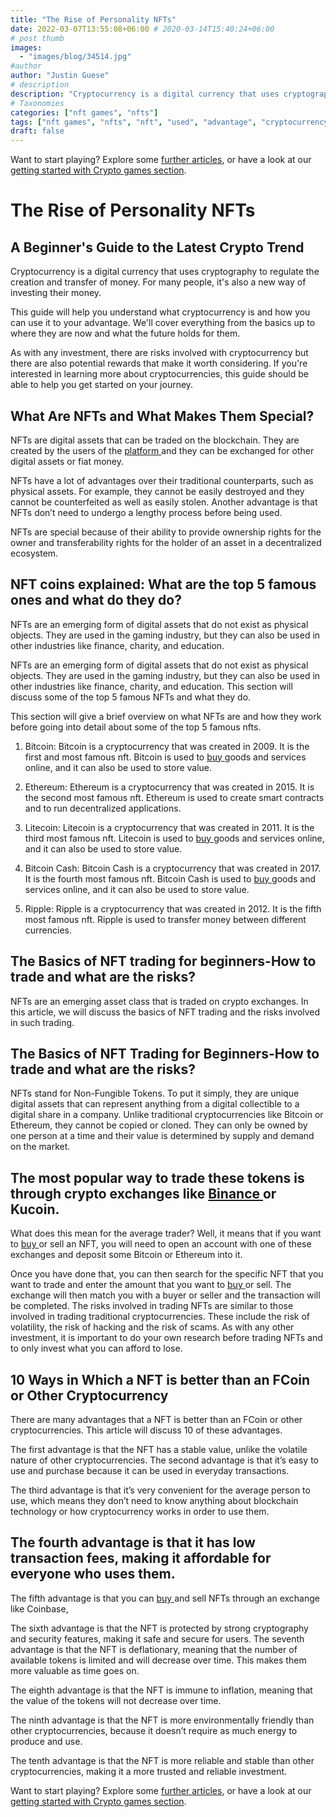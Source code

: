 ```yaml
---
title: "The Rise of Personality NFTs"
date: 2022-03-07T13:55:08+06:00 # 2020-03-14T15:40:24+06:00
# post thumb
images:
  - "images/blog/34514.jpg"
#author
author: "Justin Guese"
# description
description: "Cryptocurrency is a digital currency that uses cryptography to regulate the creation and transfer of money. For many people, it's also a new way of investing th"
# Taxonomies
categories: ["nft games", "nfts"]
tags: ["nft games", "nfts", "nft", "used", "advantage", "cryptocurrency", "##"]
draft: false
---
```



Want to start playing? Explore some [further articles](/blog/), or have a look at our [getting started with Crypto games section](/services/how-do-i-get-started/).

# The Rise of Personality NFTs

## A Beginner's Guide to the Latest Crypto Trend

Cryptocurrency is a digital currency that uses cryptography to regulate the creation and transfer of money. For many people, it's also a new way of investing their money.

This guide will help you understand what cryptocurrency is and how you can use it to your advantage. We'll cover everything from the basics up to where they are now and what the future holds for them.

As with any investment, there are risks involved with cryptocurrency but there are also potential rewards that make it worth considering. If you're interested in learning more about cryptocurrencies, this guide should be able to help you get started on your journey.

## What Are NFTs and What Makes Them Special?

NFTs are digital assets that can be traded on the blockchain. They are created by the users of the [ platform ](https://accounts.binance.com/en/register?ref=37092355) and they can be exchanged for other digital assets or fiat money.

NFTs have a lot of advantages over their traditional counterparts, such as physical assets. For example, they cannot be easily destroyed and they cannot be counterfeited as well as easily stolen. Another advantage is that NFTs don’t need to undergo a lengthy process before being used.

NFTs are special because of their ability to provide ownership rights for the owner and transferability rights for the holder of an asset in a decentralized ecosystem.

## NFT coins explained: What are the top 5 famous ones and what do they do?

NFTs are an emerging form of digital assets that do not exist as physical objects. They are used in the gaming industry, but they can also be used in other industries like finance, charity, and education.

NFTs are an emerging form of digital assets that do not exist as physical objects. They are used in the gaming industry, but they can also be used in other industries like finance, charity, and education. This section will discuss some of the top 5 famous NFTs and what they do.

This section will give a brief overview on what NFTs are and how they work before going into detail about some of the top 5 famous nfts.

1. Bitcoin: Bitcoin is a cryptocurrency that was created in 2009. It is the first and most famous nft. Bitcoin is used to [ buy ](https://accounts.binance.com/en/register?ref=37092355) goods and services online, and it can also be used to store value. 

2. Ethereum: Ethereum is a cryptocurrency that was created in 2015. It is the second most famous nft. Ethereum is used to create smart contracts and to run decentralized applications. 

3. Litecoin: Litecoin is a cryptocurrency that was created in 2011. It is the third most famous nft. Litecoin is used to [ buy ](https://accounts.binance.com/en/register?ref=37092355) goods and services online, and it can also be used to store value. 

4. Bitcoin Cash: Bitcoin Cash is a cryptocurrency that was created in 2017. It is the fourth most famous nft. Bitcoin Cash is used to [ buy ](https://accounts.binance.com/en/register?ref=37092355) goods and services online, and it can also be used to store value. 

5. Ripple: Ripple is a cryptocurrency that was created in 2012. It is the fifth most famous nft. Ripple is used to transfer money between different currencies.

## The Basics of NFT trading for beginners-How to trade and what are the risks? 

NFTs are an emerging asset class that is traded on crypto exchanges. In this article, we will discuss the basics of NFT trading and the risks involved in such trading.

## The Basics of NFT Trading for Beginners-How to trade and what are the risks?

NFTs stand for Non-Fungible Tokens. To put it simply, they are unique digital assets that can represent anything from a digital collectible to a digital share in a company. Unlike traditional cryptocurrencies like Bitcoin or Ethereum, they cannot be copied or cloned. They can only be owned by one person at a time and their value is determined by supply and demand on the market.

## The most popular way to trade these tokens is through crypto exchanges like [ Binance ](https://accounts.binance.com/en/register?ref=37092355) or Kucoin. 

What does this mean for the average trader? Well, it means that if you want to [ buy ](https://accounts.binance.com/en/register?ref=37092355) or sell an NFT, you will need to open an account with one of these exchanges and deposit some Bitcoin or Ethereum into it. 

Once you have done that, you can then search for the specific NFT that you want to trade and enter the amount that you want to [ buy ](https://accounts.binance.com/en/register?ref=37092355) or sell. The exchange will then match you with a buyer or seller and the transaction will be completed. The risks involved in trading NFTs are similar to those involved in trading traditional cryptocurrencies. These include the risk of volatility, the risk of hacking and the risk of scams. As with any other investment, it is important to do your own research before trading NFTs and to only invest what you can afford to lose.

## 10 Ways in Which a NFT is better than an FCoin or Other Cryptocurrency

There are many advantages that a NFT is better than an FCoin or other cryptocurrencies. This article will discuss 10 of these advantages.

The first advantage is that the NFT has a stable value, unlike the volatile nature of other cryptocurrencies. The second advantage is that it’s easy to use and purchase because it can be used in everyday transactions.

The third advantage is that it’s very convenient for the average person to use, which means they don’t need to know anything about blockchain technology or how cryptocurrency works in order to use them.

## The fourth advantage is that it has low transaction fees, making it affordable for everyone who uses them.

The fifth advantage is that you can [ buy ](https://accounts.binance.com/en/register?ref=37092355) and sell NFTs through an exchange like Coinbase,

The sixth advantage is that the NFT is protected by strong cryptography and security features, making it safe and secure for users. The seventh advantage is that the NFT is deflationary, meaning that the number of available tokens is limited and will decrease over time. This makes them more valuable as time goes on. 

The eighth advantage is that the NFT is immune to inflation, meaning that the value of the tokens will not decrease over time. 

The ninth advantage is that the NFT is more environmentally friendly than other cryptocurrencies, because it doesn’t require as much energy to produce and use. 

The tenth advantage is that the NFT is more reliable and stable than other cryptocurrencies, making it a more trusted and reliable investment.

Want to start playing? Explore some [further articles](/blog/), or have a look at our [getting started with Crypto games section](/services/how-do-i-get-started/).

